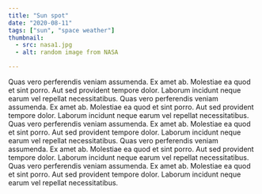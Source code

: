 ```yaml
---
title: "Sun spot"
date: "2020-08-11"
tags: ["sun", "space weather"]
thumbnail: 
  - src: nasa1.jpg
  - alt: random image from NASA

---
```


Quas vero perferendis veniam assumenda. Ex amet ab. Molestiae ea quod et sint porro. Aut sed provident tempore dolor. Laborum incidunt neque earum vel repellat necessitatibus.
Quas vero perferendis veniam assumenda. Ex amet ab. Molestiae ea quod et sint porro. Aut sed provident tempore dolor. Laborum incidunt neque earum vel repellat necessitatibus.
Quas vero perferendis veniam assumenda. Ex amet ab. Molestiae ea quod et sint porro. Aut sed provident tempore dolor. Laborum incidunt neque earum vel repellat necessitatibus.
Quas vero perferendis veniam assumenda. Ex amet ab. Molestiae ea quod et sint porro. Aut sed provident tempore dolor. Laborum incidunt neque earum vel repellat necessitatibus.
Quas vero perferendis veniam assumenda. Ex amet ab. Molestiae ea quod et sint porro. Aut sed provident tempore dolor. Laborum incidunt neque earum vel repellat necessitatibus.